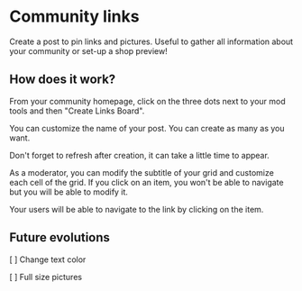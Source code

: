 # Community links
Create a post to pin links and pictures.
Useful to gather all information about your community or set-up a shop preview!

## How does it work?
From your community homepage, click on the three dots next to your mod tools and then "Create Links Board".

You can customize the name of your post.
You can create as many as you want.

Don't forget to refresh after creation, it can take a little time to appear.

As a moderator, you can modify the subtitle of your grid and customize each cell of the grid. If you click on an item, you won't be able to navigate but you will be able to modify it.

Your users will be able to navigate to the link by clicking on the item.

## Future evolutions

[ ] Change text color

[ ] Full size pictures

